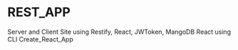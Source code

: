 # REST_APP

Server and Client Site using Restify, React, JWToken, MangoDB
React using CLI Create_React_App
